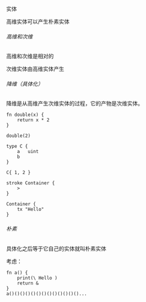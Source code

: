 实体



高维实体可以产生朴素实体



###### 高维和次维

高维和次维是相对的

次维实体由高维实体产生



###### 降维（具体化）

降维是从高维产生次维实体的过程，它的产物是次维实体。

```
fn double(x) {
	return x * 2
}

double(2)

type C {
	a	uint
	b
}

C{ 1, 2 }

stroke Container {
	>
}

Container {
	tx "Hello"
}
```





###### 朴素

具体化之后等于它自己的实体就叫朴素实体

考虑：

```
fn a() {
	print(\ Hello )
	return &
}
a()()()()()()()()()()()()()...
```

